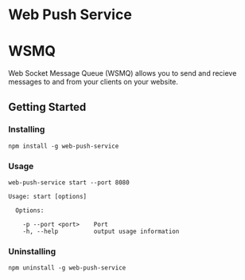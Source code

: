 # Web Push Service

# WSMQ

Web Socket Message Queue (WSMQ) allows you to send and recieve messages to and from your clients on your website.

## Getting Started

### Installing

`npm install -g web-push-service`

### Usage

`web-push-service start --port 8080`

```
Usage: start [options]

  Options:

    -p --port <port>    Port
    -h, --help          output usage information
```

### Uninstalling

`npm uninstall -g web-push-service`
